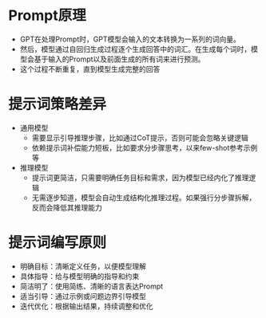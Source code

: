 # Prompt原理
- GPT在处理Prompt时，GPT模型会输入的文本转换为一系列的词向量。
- 然后，模型通过自回归生成过程逐个生成回答中的词汇。在生成每个词时，模型会基于输入的Prompt以及前面生成的所有词来进行预测。
- 这个过程不断重复，直到模型生成完整的回答

# 提示词策略差异
- 通用模型
    - 需要显示引导推理步骤，比如通过CoT提示，否则可能会忽略关键逻辑
    - 依赖提示词补偿能力短板，比如要求分步骤思考，以来few-shot参考示例等
- 推理模型
    - 提示词更简洁，只需要明确任务目标和需求，因为模型已经内化了推理逻辑
    - 无需逐步知道，模型会自动生成结构化推理过程。如果强行分步骤拆解，反而会降低其推理能力

# 提示词编写原则
- 明确目标：清晰定义任务，以便模型理解
- 具体指导：给与模型明确的指导和约束
- 简洁明了：使用简练、清晰的语言表达Prompt
- 适当引导：通过示例或问题边界引导模型
- 迭代优化：根据输出结果，持续调整和优化

